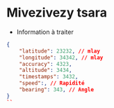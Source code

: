 # Mivezivezy tsara



- Information à traiter

```json
{
    "latitude": 23232, // mlay
    "longitude": 34342, // mlay
    "accuracy": 4323,
    "altitude": 3434,
    "timestamps": 3432,
    "speed":, // Rapidité
    "bearing": 343, // Angle
}
``
```
